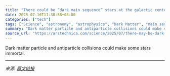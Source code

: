 ```yaml
---
title: "There could be “dark main sequence” stars at the galactic center"
date: 2025-07-16T11:30:58+08:00
categories: ["tech"]
tags: ["Science", "astronomy", "astrophysics", "Dark Matter", "main sequence", "star evolution", "stars"]
summary: "Dark matter particle and antiparticle collisions could make some stars immortal."
source_url: "https://arstechnica.com/science/2025/07/there-may-be-dark-main-sequence-stars-at-the-galactic-center/"
---
```


Dark matter particle and antiparticle collisions could make some stars immortal.

---

*来源: [原文链接](https://arstechnica.com/science/2025/07/there-may-be-dark-main-sequence-stars-at-the-galactic-center/)*
